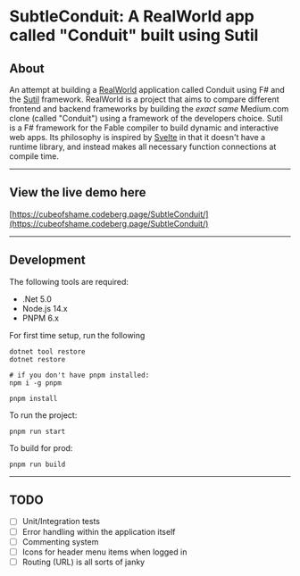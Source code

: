 # SubtleConduit: A RealWorld app called "Conduit" built using Sutil

## About

An attempt at building a [RealWorld](https://github.com/gothinkster/realworld) application called Conduit using F# and the [Sutil](https://github.com/davedawkins/Sutil) framework. RealWorld is a project that aims to compare different frontend and backend frameworks by building the _exact same_ Medium.com clone (called "Conduit") using a framework of the developers choice. Sutil is a F# framework for the Fable compiler to build dynamic and interactive web apps. Its philosophy is inspired by [Svelte](https://svelte.dev/) in that it doesn't have a runtime library, and instead makes all necessary function connections at compile time.

---

## View the live demo here

[https://cubeofshame.codeberg.page/SubtleConduit/](https://cubeofshame.codeberg.page/SubtleConduit/)

---

## Development

The following tools are required:

* .Net 5.0
* Node.js 14.x
* PNPM 6.x

For first time setup, run the following 

    dotnet tool restore
    dotnet restore
    
    # if you don't have pnpm installed:
    npm i -g pnpm

    pnpm install

To run the project:

    pnpm run start

To build for prod:

    pnpm run build

---

## TODO

- [ ] Unit/Integration tests
- [ ] Error handling within the application itself
- [ ] Commenting system
- [ ] Icons for header menu items when logged in
- [ ] Routing (URL) is all sorts of janky